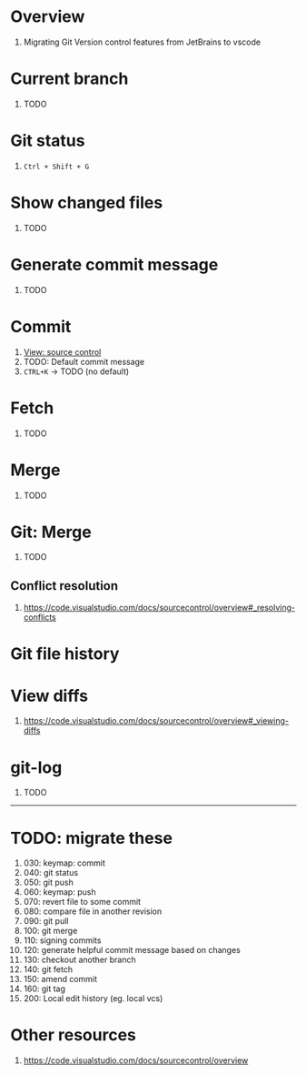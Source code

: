 # Overview
1. Migrating Git Version control features from JetBrains to vscode


# Current branch
1. TODO


# Git status
1. `Ctrl + Shift + G`


# Show changed files
1. TODO


# Generate commit message
1. TODO


# Commit
1. [View: source control](TODO)
1. TODO: Default commit message
1. `CTRL+K` -> TODO (no default)


# Fetch
1. TODO


# Merge
1. TODO


# Git: Merge
1. TODO

## Conflict resolution
1. https://code.visualstudio.com/docs/sourcecontrol/overview#_resolving-conflicts


# Git file history



# View diffs
1. https://code.visualstudio.com/docs/sourcecontrol/overview#_viewing-diffs


# git-log
1. TODO


--------
# TODO: migrate these
1. 030: keymap: commit
1. 040: git status
1. 050: git push
1. 060: keymap: push
1. 070: revert file to some commit
1. 080: compare file in another revision
1. 090: git pull
1. 100: git merge
1. 110: signing commits
1. 120: generate helpful commit message based on changes
1. 130: checkout another branch
1. 140: git fetch
1. 150: amend commit
1. 160: git tag
1. 200: Local edit history (eg. local vcs)

# Other resources
1. https://code.visualstudio.com/docs/sourcecontrol/overview
